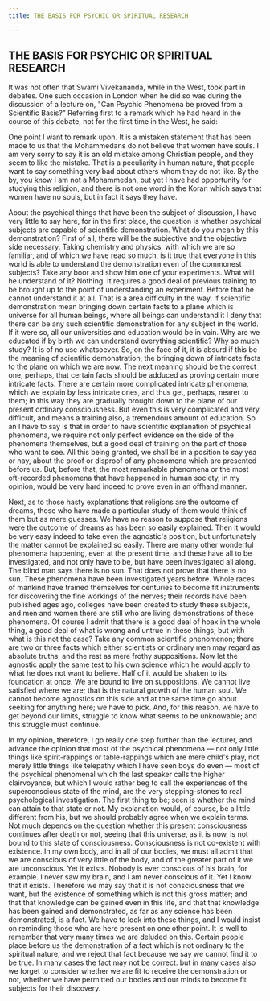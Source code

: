```yaml
---
title: THE BASIS FOR PSYCHIC OR SPIRITUAL RESEARCH

---
```





  

## THE BASIS FOR PSYCHIC OR SPIRITUAL RESEARCH

It was not often that Swami Vivekananda, while in the West, took part in
debates. One such occasion in London when he did so was during the
discussion of a lecture on, "Can Psychic Phenomena be proved from a
Scientific Basis?" Referring first to a remark which he had heard in the
course of this debate, not for the first time in the West, he said:

One point I want to remark upon. It is a mistaken statement that has
been made to us that the Mohammedans do not believe that women have
souls. I am very sorry to say it is an old mistake among Christian
people, and they seem to like the mistake. That is a peculiarity in
human nature, that people want to say something very bad about others
whom they do not like. By the by, you know I am not a Mohammedan, but
yet I have had opportunity for studying this religion, and there is not
one word in the Koran which says that women have no souls, but in fact
it says they have.

About the psychical things that have been the subject of discussion, I
have very little to say here, for in the first place, the question is
whether psychical subjects are capable of scientific demonstration. What
do you mean by this demonstration? First of all, there will be the
subjective and the objective side necessary. Taking chemistry and
physics, with which we are so familiar, and of which we have read so
much, is it true that everyone in this world is able to understand the
demonstration even of the commonest subjects? Take any boor and show him
one of your experiments. What will he understand of it? Nothing. It
requires a good deal of previous training to be brought up to the point
of understanding an experiment. Before that he cannot understand it at
all. That is a area difficulty in the way. If scientific demonstration
mean bringing down certain facts to a plane which is universe for all
human beings, where all beings can understand it I deny that there can
be any such scientific demonstration for any subject in the world. If it
were so, all our universities and education would be in vain. Why are we
educated if by birth we can understand everything scientific? Why so
much study? It is of no use whatsoever. So, on the face of it, it is
absurd if this be the meaning of scientific demonstration, the bringing
down of intricate facts to the plane on which we are now. The next
meaning should be the correct one, perhaps, that certain facts should be
adduced as proving certain more intricate facts. There are certain more
complicated intricate phenomena, which we explain by less intricate
ones, and thus get, perhaps, nearer to them; in this way they are
gradually brought down to the plane of our present ordinary
consciousness. But even this is very complicated and very difficult, and
means a training also, a tremendous amount of education. So an I have to
say is that in order to have scientific explanation of psychical
phenomena, we require not only perfect evidence on the side of the
phenomena themselves, but a good deal of training on the part of those
who want to see. All this being granted, we shall be in a position to
say yea or nay, about the proof or disproof of any phenomena which are
presented before us. But, before that, the most remarkable phenomena or
the most oft-recorded phenomena that have happened in human society, in
my opinion, would be very hard indeed to prove even in an offhand
manner.

Next, as to those hasty explanations that religions are the outcome of
dreams, those who have made a particular study of them would think of
them but as mere guesses. We have no reason to suppose that religions
were the outcome of dreams as has been so easily explained. Then it
would be very easy indeed to take even the agnostic's position, but
unfortunately the matter cannot be explained so easily. There are many
other wonderful phenomena happening, even at the present time, and these
have all to be investigated, and not only have to be, but have been
investigated all along. The blind man says there is no sun. That does
not prove that there is no sun. These phenomena have been investigated
years before. Whole races of mankind have trained themselves for
centuries to become fit instruments for discovering the fine workings of
the nerves; their records have been published ages ago, colleges have
been created to study these subjects, and men and women there are still
who are living demonstrations of these phenomena. Of course I admit that
there is a good deal of hoax in the whole thing, a good deal of what is
wrong and untrue in these things; but with what is this not the case?
Take any common scientific phenomenon; there are two or three facts
which either scientists or ordinary men may regard as absolute truths,
and the rest as mere frothy suppositions. Now let the agnostic apply the
same test to his own science which he would apply to what he does not
want to believe. Half of it would be shaken to its foundation at once.
We are bound to live on suppositions. We cannot live satisfied where we
are; that is the natural growth of the human soul. We cannot become
agnostics on this side and at the same time go about seeking for
anything here; we have to pick. And, for this reason, we have to get
beyond our limits, struggle to know what seems to be unknowable; and
this struggle must continue.

In my opinion, therefore, I go really one step further than the
lecturer, and advance the opinion that most of the psychical phenomena —
not only little things like spirit-rappings or table-rappings which are
mere child's play, not merely little things like telepathy which I have
seen boys do even — most of the psychical phenomenal which the last
speaker calls the higher clairvoyance, but which I would rather beg to
call the experiences of the superconscious state of the mind, are the
very stepping-stones to real psychological investigation. The first
thing to be; seen is whether the mind can attain to that state or not.
My explanation would, of course, be a little different from his, but we
should probably agree when we explain terms. Not much depends on the
question whether this present consciousness continues after death or
not, seeing that this universe, as it is now, is not bound to this state
of consciousness. Consciousness is not co-existent with existence. In my
own body, and in all of our bodies, we must all admit that we are
conscious of very little of the body, and of the greater part of it we
are unconscious. Yet it exists. Nobody is ever conscious of his brain,
for example. I never saw my brain, and I am never conscious of it. Yet I
know that it exists. Therefore we may say that it is not consciousness
that we want, but the existence of something which is not this gross
matter; and that that knowledge can be gained even in this life, and
that that knowledge has been gained and demonstrated, as far as any
science has been demonstrated, is a fact. We have to look into these
things, and I would insist on reminding those who are here present on
one other point. It is well to remember that very many times we are
deluded on this. Certain people place before us the demonstration of a
fact which is not ordinary to the spiritual nature, and we reject that
fact because we say we cannot find it to be true. In many cases the fact
may not be correct. but in many cases also we forget to consider whether
we are fit to receive the demonstration or not, whether we have
permitted our bodies and our minds to become fit subjects for their
discovery.


